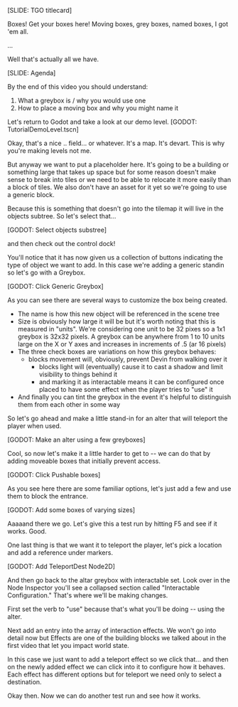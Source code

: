 [SLIDE: TGO titlecard]

Boxes! Get your boxes here!
Moving boxes, grey boxes, named boxes, I got 'em all.

...

Well that's actually all we have.

[SLIDE: Agenda]

By the end of this video you should understand:

1. What a greybox is / why you would use one
2. How to place a moving box and why you might name it

Let's return to Godot and take a look at our demo level.
[GODOT: TutorialDemoLevel.tscn]

Okay, that's a nice .. field... or whatever. It's a map. It's devart.
This is why you're making levels not me.

But anyway we want to put a placeholder here. It's going to be a building
or something large that takes up space but for some reason doesn't make
sense to break into tiles or we need to be able to relocate it more easily
than a block of tiles. We also don't have an asset for it yet so we're
going to use a generic block.

Because this is something that doesn't go into the tilemap it will live in
the objects subtree. So let's select that...

[GODOT: Select objects substree]

and then check out the control dock!

You'll notice that it has now given us a collection of buttons indicating the
type of object we want to add. In this case we're adding a generic standin so
let's go with a Greybox.

[GODOT: Click Generic Greybox]

As you can see there are several ways to customize the box being created.
- The name is how this new object will be referenced in the scene tree
- Size is obviously how large it will be but it's worth noting that this is
  measured in "units". We're considering one unit to be 32 pixes so a 1x1
	greybox is 32x32 pixels. A greybox can be anywhere from 1 to 10 units large
	on the X or Y axes and increases in increments of .5 (ar 16 pixels)
- The three check boxes are variations on how this greybox behaves:
  - blocks movement will, obviously, prevent Devin from walking over it
	- blocks light will (eventually) cause it to cast a shadow and limit visibility
    to things behind it
	- and marking it as interactable means it can be configured once placed to
	  have some effect when the player tries to "use" it
- And finally you can tint the greybox in the event it's helpful to distinguish
  them from each other in some way

So let's go ahead and make a little stand-in for an alter that will teleport the
player when used.

[GODOT: Make an alter using a few greyboxes]

Cool, so now let's make it a little harder to get to -- we can do that by adding
moveable boxes that initially prevent access.

[GODOT: Click Pushable boxes]

As you see here there are some familiar options, let's just add a few and
use them to block the entrance.

[GODOT: Add some boxes of varying sizes]

Aaaaand there we go. Let's give this a test run by hitting F5 and see if it works.
Good.

One last thing is that we want it to teleport the player, let's pick a location
and add a reference under markers.

[GODOT: Add TeleportDest Node2D]

And then go back to the altar greybox with interactable set. Look over in the
Node Inspector you'll see a collapsed section called "Interactable Configuration."
That's where we'll be making changes.

First set the verb to "use" because that's what you'll be doing -- using the alter.

Next add an entry into the array of interaction effects. We won't go into detail
now but Effects are one of the building blocks we talked about in the first video
that let you impact world state.

In this case we just want to add a teleport effect so we click that...
and then on the newly added effect we can click into it to configure how it
behaves. Each effect has different options but for teleport we need only
to select a destination.

Okay then. Now we can do another test run and see how it works.